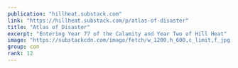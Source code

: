 ```yaml
---
publication: "hillheat.substack.com"
link: "https://hillheat.substack.com/p/atlas-of-disaster"
title: "Atlas of Disaster"
excerpt: "Entering Year 77 of the Calamity and Year Two of Hill Heat"
image: "https://substackcdn.com/image/fetch/w_1200,h_600,c_limit,f_jpg,q_auto:good,fl_progressive:steep/https%3A%2F%2Fpbs.substack.com%2Fmedia%2FFhq3PO2XEAEyRyI.jpg"
group: con
rank: 12
---
```

